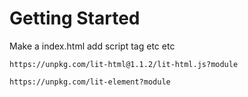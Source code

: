 # Getting Started

Make a index.html add script tag etc etc

`https://unpkg.com/lit-html@1.1.2/lit-html.js?module`

`https://unpkg.com/lit-element?module`